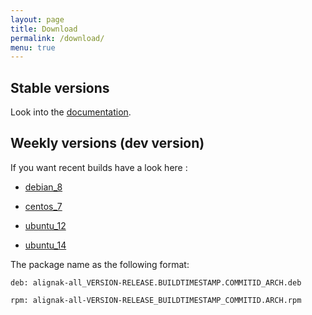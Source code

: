 ```yaml
---
layout: page
title: Download
permalink: /download/
menu: true
---
```


## Stable versions

Look into the [documentation](http://alignak-doc.readthedocs.org/en/latest/02_installation/index.html).


## Weekly versions (dev version)

If you want recent builds have a look here :


* [debian_8](/build/debian_8/alignak-all_0.1-1.1454193909.73426bb_all.deb)

* [centos_7](/build/centos_7/alignak-all-0.1-1_1454193909_73426bb.el7.x86_64.rpm)

* [ubuntu_12](/build/ubuntu_12/alignak-all_0.1-1.1454193909.73426bb_all.deb)

* [ubuntu_14](/build/ubuntu_14/alignak-all_0.1-1.1454193909.73426bb_all.deb)


The package name as the following format:

```		
deb: alignak-all_VERSION-RELEASE.BUILDTIMESTAMP.COMMITID_ARCH.deb
```

```
rpm: alignak-all-VERSION-RELEASE_BUILDTIMESTAMP_COMMITID.ARCH.rpm		
```
